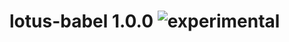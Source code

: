 
# lotus-babel 1.0.0 ![experimental](https://img.shields.io/badge/stability-experimental-EC5315.svg?style=flat)
